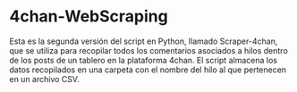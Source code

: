 # 4chan-WebScraping
Esta es la segunda versión del script en Python, llamado Scraper-4chan, que se utiliza para recopilar todos los comentarios asociados a hilos dentro de los posts de un tablero en la plataforma 4chan. El script almacena los datos recopilados en una carpeta con el nombre del hilo al que pertenecen en un archivo CSV.
